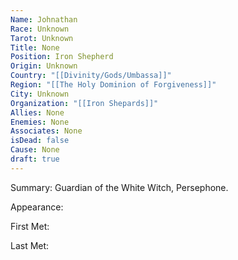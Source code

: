 ```yaml
---
Name: Johnathan
Race: Unknown
Tarot: Unknown
Title: None
Position: Iron Shepherd
Origin: Unknown
Country: "[[Divinity/Gods/Umbassa]]"
Region: "[[The Holy Dominion of Forgiveness]]"
City: Unknown
Organization: "[[Iron Shepards]]"
Allies: None
Enemies: None
Associates: None
isDead: false
Cause: None
draft: true
---
```

Summary:
Guardian of the White Witch, Persephone. 

Appearance: 

First Met: 

Last Met: 
